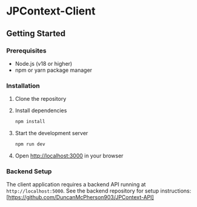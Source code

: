 # JPContext-Client

## Getting Started

### Prerequisites
- Node.js (v18 or higher)
- npm or yarn package manager

### Installation

1. Clone the repository
2. Install dependencies
    ```bash
    npm install
    ```
3. Start the development server
    ```bash
    npm run dev
    ```

4. Open [http://localhost:3000](http://localhost:3000) in your browser


### Backend Setup
The client application requires a backend API running at `http://localhost:5000`. See the backend repository for setup instructions:
[https://github.com/DuncanMcPherson903/JPContext-API]
